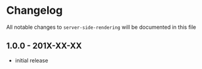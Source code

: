 # Changelog

All notable changes to `server-side-rendering` will be documented in this file

## 1.0.0 - 201X-XX-XX

- initial release

